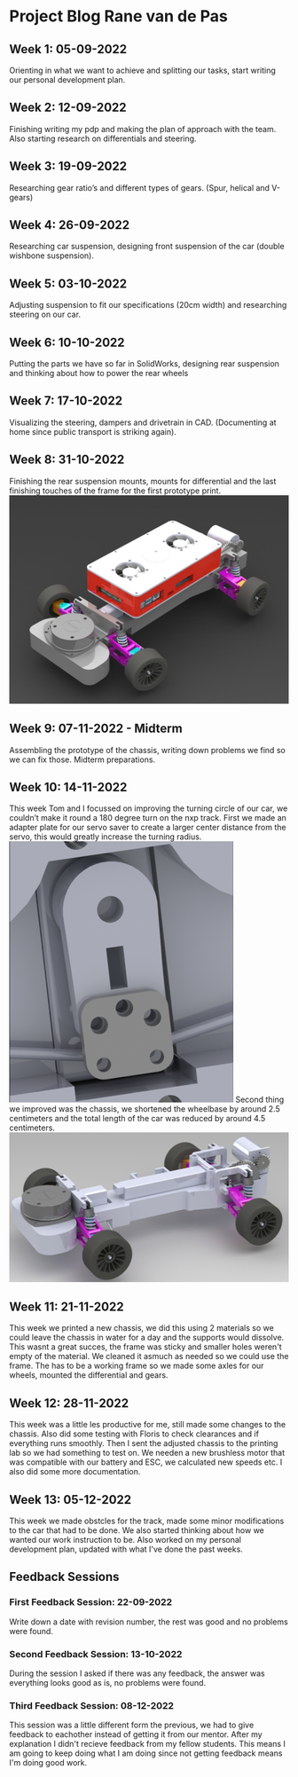 # Project Blog Rane van de Pas
## Week 1: 05-09-2022
Orienting in what we want to achieve and splitting our tasks, start writing our personal development plan.
## Week 2: 12-09-2022
Finishing writing my pdp and making the plan of approach with the team. Also starting research on differentials and steering. 
## Week 3: 19-09-2022
Researching gear ratio’s and different types of gears. (Spur, helical and V-gears)
## Week 4: 26-09-2022
Researching car suspension, designing front suspension of the car (double wishbone suspension).
## Week 5: 03-10-2022
Adjusting suspension to fit our specifications (20cm width) and researching steering on our car.
## Week 6: 10-10-2022
Putting the parts we have so far in SolidWorks, designing rear suspension and thinking about how to power the rear wheels
## Week 7: 17-10-2022
Visualizing the steering, dampers and drivetrain in CAD. (Documenting at home since public transport is striking again).
## Week 8: 31-10-2022
Finishing the rear suspension mounts, mounts for differential and the last finishing touches of the frame for the first prototype print. 
![RC car prototype](./images/Rc-car-prototype.jpg) 
## Week 9: 07-11-2022 - Midterm
Assembling the prototype of the chassis, writing down problems we find so we can fix those. Midterm preparations.
## Week 10: 14-11-2022
This week Tom and I focussed on improving the turning circle of our car, we couldn’t make it round a 180 degree turn on the nxp track. First we made an adapter plate for our servo saver to create a larger center distance from the servo, this would greatly increase the turning radius.![Servo adapterplate](./images/Servo-adapterplate.png)
Second thing we improved was the chassis, we shortened the wheelbase by around 2.5 centimeters and the total length of the car was reduced by around 4.5 centimeters.![New Chassis assembly](./images/New-Chassis.png)
## Week 11: 21-11-2022
This week we printed a new chassis, we did this using 2 materials so we could leave the chassis in water for a day and the supports would dissolve. This wasnt a great succes, the frame was sticky and smaller holes weren't empty of the material. We cleaned it asmuch as needed so we could use the frame. The has to be a working frame so we made some axles for our wheels, mounted the differential and gears. 
## Week 12: 28-11-2022
This week was a little les productive for me, still made some changes to the chassis. Also did some testing with Floris to check clearances and if everything runs smoothly. Then I sent the adjusted chassis to the printing lab so we had something to test on. We needen a new brushless motor that was compatible with our battery and ESC, we calculated new speeds etc. I also did some more documentation. 
## Week 13: 05-12-2022
This week we made obstcles for the track, made some minor modifications to the car that had to be done. We also started thinking about how we wanted our work instruction to be. Also worked on my personal development plan, updated with what I've done the past weeks.
## Feedback Sessions
### First Feedback Session: 22-09-2022
Write down a date with revision number, the rest was good and no problems were found.
### Second Feedback Session: 13-10-2022
During the session I asked if there was any feedback, the answer was everything looks good as is, no problems were found. 
### Third Feedback Session: 08-12-2022
This session was a little different form the previous, we had to give feedback to eachother instead of getting it from our mentor. After my explanation I didn't recieve feedback from my fellow students. This means I am going to keep doing what I am doing since not getting feedback means I'm doing good work. 
